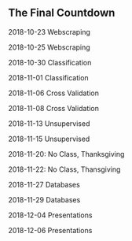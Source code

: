 ## The Final Countdown

2018-10-23 Webscraping

2018-10-25 Webscraping

2018-10-30 Classification

2018-11-01 Classification

2018-11-06 Cross Validation

2018-11-08 Cross Validation

2018-11-13 Unsupervised 

2018-11-15 Unsupervised

2018-11-20: No Class, Thanksgiving

2018-11-22: No Class, Thansgiving

2018-11-27 Databases

2018-11-29 Databases

2018-12-04 Presentations

2018-12-06 Presentations